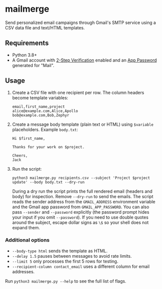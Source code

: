 # mailmerge

Send personalized email campaigns through Gmail's SMTP service using a CSV data file and text/HTML templates.

## Requirements

- Python 3.8+
- A Gmail account with [2-Step Verification](https://myaccount.google.com/u/0/security) enabled and an [App Password](https://support.google.com/accounts/answer/185833) generated for "Mail".

## Usage

1. Create a CSV file with one recipient per row. The column headers become template variables:

   ```csv
   email,first_name,project
   alice@example.com,Alice,Apollo
   bob@example.com,Bob,Zephyr
   ```

2. Create a message body template (plain text or HTML) using `$variable` placeholders. Example `body.txt`:

   ```text
   Hi $first_name,

   Thanks for your work on $project.

   Cheers,
   Jack
   ```

3. Run the script:

   ```shell
   python3 mailmerge.py recipients.csv --subject 'Project $project update' --body body.txt --dry-run
   ```

   During a dry run the script prints the full rendered email (headers and body) for inspection. Remove `--dry-run` to send the emails. The script reads the sender address from the `GMAIL_ADDRESS` environment variable and the Gmail app password from `GMAIL_APP_PASSWORD`. You can also pass `--sender` and `--password` explicitly (the password prompt hides your input if you omit `--password`). If you need to use double quotes around the subject, escape dollar signs as `\$` so your shell does not expand them.

### Additional options

- `--body-type html` sends the template as HTML.
- `--delay 1.5` pauses between messages to avoid rate limits.
- `--limit 5` only processes the first 5 rows for testing.
- `--recipient-column contact_email` uses a different column for email addresses.

Run `python3 mailmerge.py --help` to see the full list of flags.
